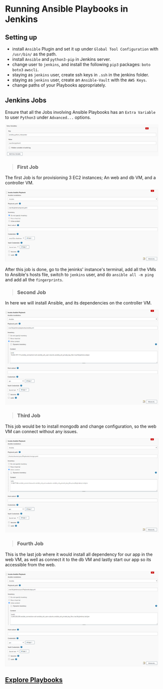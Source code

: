 # Running Ansible Playbooks in Jenkins

## Setting up
- install `Ansible` Plugin and set it up under `Global Tool Configuration` with `/usr/bin/` as the path.
- install `Ansible` and `python3-pip` in Jenkins server.
- change user to `jenkins`, and install the following `pip3` packages: `boto` `boto3` `awscli`.
- staying as `jenkins` user, create ssh keys in `.ssh` in the jenkins folder.
- staying as `jenkins` user, create an `Ansible-Vault` with the `AWS Keys`.
- change paths of your Playbooks appropriately.

## Jenkins Jobs

Ensure that all the Jobs involving Ansible Playbooks has an `Extra Variable` to user `Python3` under `Advanced...` options.

![Python3](Screenshots/python.png)

>### First Job

The first Job is for provisioning 3 EC2 instances; An web and db VM, and a controller VM.

![job1](Screenshots/job1.png)

After this job is done, go to the jeninks' instance's terminal, add all the VMs to Ansible's hosts file, switch to `jenkins` user, and do `ansible all -m ping` and add all the `fingerprints`.


>### Second Job

In here we will install Ansible, and its dependencies on the controller VM.

![job2](Screenshots/job2.png)


>### Third Job

This job would be to install mongodb and change configuration, so the web VM can connect without any issues.

![job3](Screenshots/job3.png)


>### Fourth Job

This is the last job where it would install all dependency for our app in the web VM, as well as connect it to the db VM and lastly start our app so its accessible from the web.

![job4](Screenshots/job4.png)


## [Explore Playbooks](Playbooks)
